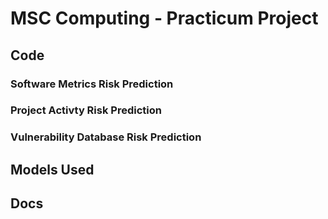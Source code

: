 # MSC Computing - Practicum Project

## Code

### Software Metrics Risk Prediction

### Project Activty Risk Prediction

### Vulnerability Database Risk Prediction

## Models Used


## Docs
